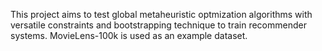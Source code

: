 This project aims to test global metaheuristic optmization algorithms with versatile constraints and bootstrapping technique to train recommender systems.
MovieLens-100k is used as an example dataset. 


